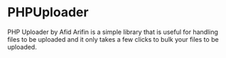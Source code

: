 # PHPUploader
PHP Uploader by Afid Arifin is a simple library that is useful for handling files to be uploaded and it only takes a few clicks to bulk your files to be uploaded.
